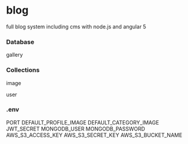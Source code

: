# blog

full blog system including cms with node.js and angular 5

### Database

gallery

### Collections

image

user

### .env

PORT
DEFAULT_PROFILE_IMAGE
DEFAULT_CATEGORY_IMAGE
JWT_SECRET
MONGODB_USER
MONGODB_PASSWORD
AWS_S3_ACCESS_KEY
AWS_S3_SECRET_KEY
AWS_S3_BUCKET_NAME
